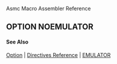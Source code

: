 Asmc Macro Assembler Reference

## OPTION NOEMULATOR

#### See Also

[Option](option.md) | [Directives Reference](readme.md) | [EMULATOR](option-emulator.md)
